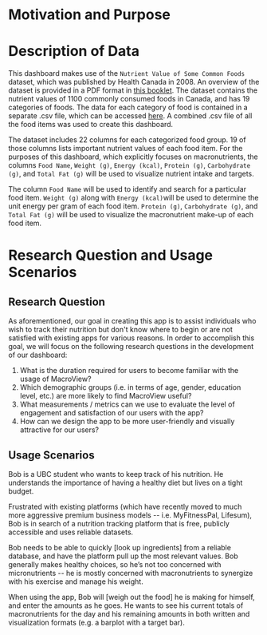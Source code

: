 # Motivation and Purpose

# Description of Data

This dashboard makes use of the `Nutrient Value of Some Common Foods` dataset, which was published by Health Canada in 2008. An overview of the dataset is provided in a PDF format in [this booklet](https://www.canada.ca/en/health-canada/services/food-nutrition/healthy-eating/nutrient-data/nutrient-value-some-common-foods-2008.html).  The dataset contains the nutrient values of 1100 commonly consumed foods in Canada, and has 19 categories of foods. The data for each category of food is contained in a separate .csv file, which can be accessed [here](https://open.canada.ca/data/en/dataset/a289fd54-060c-4a96-9fcf-b1c6e706426f). A combined .csv file of all the food items was used to create this dashboard.

The dataset includes 22 columns for each categorized food group. 19 of those columns lists important nutrient values of each food item. For the purposes of this dashboard, which explicitly focuses on macronutrients, the columns `Food Name`, `Weight (g)`, `Energy (kcal)`,  `Protein (g)`, `Carbohydrate (g)`, and `Total Fat (g)` will be used to visualize nutrient intake and targets.

The column `Food Name` will be used to identify and search for a particular food item. `Weight (g)` along with `Energy (kcal)`will be used to determine the unit energy per gram of each food item. `Protein (g)`, `Carbohydrate (g)`, and `Total Fat (g)` will be used to visualize the macronutrient make-up of each food item.

# Research Question and Usage Scenarios

## Research Question

As aforementioned, our goal in creating this app is to assist individuals who wish to track their nutrition but don't know where to begin or are not satisfied with existing apps for various reasons. In order to accomplish this goal, we will focus on the following research questions in the development of our dashboard:

1. What is the duration required for users to become familiar with the usage of MacroView?
2. Which demographic groups (i.e. in terms of age, gender, education level, etc.) are more likely to find MacroView useful?
3. What measurements / metrics can we use to evaluate the level of engagement and satisfaction of our users with the app?
4. How can we design the app to be more user-friendly and visually attractive for our users?

## Usage Scenarios

Bob is a UBC student who wants to keep track of his nutrition. He understands the importance of having a healthy diet but lives on a tight budget.

Frustrated with existing platforms (which have recently moved to much more aggressive premium business models -- i.e. MyFitnessPal, Lifesum), Bob is in search of a nutrition tracking platform that is free, publicly accessible and uses reliable datasets.

Bob needs to be able to quickly [look up ingredients] from a reliable database, and have the platform pull up the most relevant values. Bob generally makes healthy choices, so he’s not too concerned with micronutrients -- he is mostly concerned with macronutrients to synergize with his exercise and manage his weight.

When using the app, Bob will [weigh out the food] he is making for himself, and enter the amounts as he goes. He wants to see his current totals of macronutrients for the day and his remaining amounts in both written and visualization formats (e.g. a barplot with a target bar).
